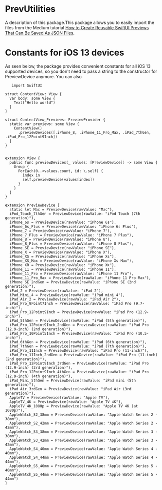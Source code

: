 # PrevUtilities

A description of this package.This package allows you to easily import the files from the Medium tutorial [How to Create Reusable SwiftUI Previews That Can Be Saved As JSON Files](https://medium.com/better-programming/how-to-create-reusable-swiftui-previews-that-can-be-saved-as-json-files-2ca7b42c9ac6). 

# Constants for iOS 13 devices
As seen below, the package provides convenient constants for all iOS 13 supported devices, so you don't need to pass a string to the constructor for PreviewDevice anymore.
You can also 

       import SwiftUI
    
    struct ContentView: View {
      var body: some View {
        Text("Hello world")
      }
    }
    
    struct ContentView_Previews: PreviewProvider {
      static var previews: some View {
        ContentView()
          .previewDevices([.iPhone_8, .iPhone_11_Pro_Max, .iPad_7thGen, .iPad_Pro_12Point9Inch])
      }
    }
    
    
    extension View {
      public func previewDevices(_ values: [PreviewDevice]) -> some View {
        Group {
          ForEach(0..<values.count, id: \.self) {
            index in
            self.previewDevice(values[index])
          }
        }
      }
    }
    
    extension PreviewDevice {
      static let Mac = PreviewDevice(rawValue: "Mac"),
      iPod_Touch_7thGen = PreviewDevice(rawValue: "iPod Touch (7th generation)"),
      iPhone_6s = PreviewDevice(rawValue: "iPhone 6s"),
      iPhone_6s_Plus = PreviewDevice(rawValue: "iPhone 6s Plus"),
      iPhone_7 = PreviewDevice(rawValue: "iPhone 7"),
      iPhone_7_Plus = PreviewDevice(rawValue: "iPhone 7 Plus"),
      iPhone_8 = PreviewDevice(rawValue: "iPhone 8"),
      iPhone_8_Plus = PreviewDevice(rawValue: "iPhone 8 Plus"),
      iPhone_SE = PreviewDevice(rawValue: "iPhone SE"),
      iPhone_X = PreviewDevice(rawValue: "iPhone X"),
      iPhone_XS = PreviewDevice(rawValue: "iPhone Xs"),
      iPhone_XS_Max = PreviewDevice(rawValue: "iPhone Xs Max"),
      iPhone_XR = PreviewDevice(rawValue: "iPhone Xʀ"),
      iPhone_11 = PreviewDevice(rawValue: "iPhone 11"),
      iPhone_11_Pro = PreviewDevice(rawValue: "iPhone 11 Pro"),
      iPhone_11_Pro_Max = PreviewDevice(rawValue: "iPhone 11 Pro Max"),
      iPhone_SE_2ndGen = PreviewDevice(rawValue: "iPhone SE (2nd generation)"),
      iPad_2 = PreviewDevice(rawValue: "iPad 2"),
      iPad_Mini_4 = PreviewDevice(rawValue: "iPad mini 4"),
      iPad_Air_2 = PreviewDevice(rawValue: "iPad Air 2"),
      iPad_Pro_9Point7Inch = PreviewDevice(rawValue: "iPad Pro (9.7-inch)"),
      iPad_Pro_12Point9Inch = PreviewDevice(rawValue: "iPad Pro (12.9-inch)"),
      iPad_5thGen = PreviewDevice(rawValue: "iPad (5th generation)"),
      iPad_Pro_12Point9Inch_2ndGen = PreviewDevice(rawValue: "iPad Pro (12.9-inch) (2nd generation)"),
      iPad_Pro_10Point5Inch = PreviewDevice(rawValue: "iPad Pro (10.5-inch)"),
      iPad_6thGen = PreviewDevice(rawValue: "iPad (6th generation)"),
      iPad_7thGen = PreviewDevice(rawValue: "iPad (7th generation)"),
      iPad_Pro_11Inch = PreviewDevice(rawValue: "iPad Pro (11-inch)"),
      iPad_Pro_11Inch_2ndGen = PreviewDevice(rawValue: "iPad Pro (11-inch) (2nd generation)"),
      iPad_Pro_12Point9Inch_3rdGen = PreviewDevice(rawValue: "iPad Pro (12.9-inch) (3rd generation)"),
      iPad_Pro_12Point9Inch_4thGen = PreviewDevice(rawValue: "iPad Pro (12.9-inch) (4th generation)"),
      iPad_Mini_5thGen = PreviewDevice(rawValue: "iPad mini (5th generation)"),
      iPad_Air_3rdGen = PreviewDevice(rawValue: "iPad Air (3rd generation)"),
      AppleTV = PreviewDevice(rawValue: "Apple TV"),
      AppleTV_4K = PreviewDevice(rawValue: "Apple TV 4K"),
      AppleTV_4K_1080p = PreviewDevice(rawValue: "Apple TV 4K (at 1080p)"),
      AppleWatch_S2_38mm = PreviewDevice(rawValue: "Apple Watch Series 2 - 38mm"),
      AppleWatch_S2_42mm = PreviewDevice(rawValue: "Apple Watch Series 2 - 42mm"),
      AppleWatch_S3_38mm = PreviewDevice(rawValue: "Apple Watch Series 3 - 38mm"),
      AppleWatch_S3_42mm = PreviewDevice(rawValue: "Apple Watch Series 3 - 42mm"),
      AppleWatch_S4_40mm = PreviewDevice(rawValue: "Apple Watch Series 4 - 40mm"),
      AppleWatch_S4_44mm = PreviewDevice(rawValue: "Apple Watch Series 4 - 44mm"),
      AppleWatch_S5_40mm = PreviewDevice(rawValue: "Apple Watch Series 5 - 40mm"),
      AppleWatch_S5_44mm = PreviewDevice(rawValue: "Apple Watch Series 5 - 44mm")
    }

<!--stackedit_data:
eyJoaXN0b3J5IjpbLTc3MzY0OTY0MiwxODkwOTY3MjcxXX0=
-->